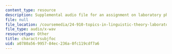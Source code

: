 ```yaml
---
content_type: resource
description: Supplemental audio file for an assignment on laboratory phonology.
file: null
file_location: /coursemedia/24-910-topics-in-linguistic-theory-laboratory-phonology-spring-2007/a0780a56995784ec236a0fc119cdf7a6_charactrsubjfoc.wav
file_type: audio/x-wav
resourcetype: Other
title: charactrsubjfoc
uid: a0780a56-9957-84ec-236a-0fc119cdf7a6
---
```

